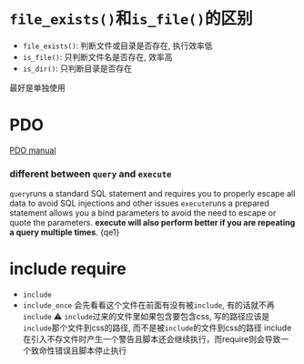 # `file_exists()`和`is_file()`的区别
- `file_exists()`: 判断文件或目录是否存在, 执行效率低
- `is_file()`: 只判断文件名是否存在, 效率高
- `is_dir()`: 只判断目录是否存在

最好是单独使用

# PDO
[PDO manual](http://php.net/manual/en/class.pdo.php)

### different between `query` and `execute`
`query`runs a standard SQL statement and requires you to properly escape all data to avoid SQL injections and other issues
`execute`runs a prepared statement allows you a bind parameters to avoid the need to escape or quote the parameters. **execute will also perform better if you are repeating a query multiple times**. {qe1}

# include require
- `include`
- `include_once` 会先看看这个文件在前面有没有被`include`, 有的话就不再`include`
:warning: `include`过来的文件里如果包含要包含css, 写的路径应该是`include`那个文件到css的路径, 而不是被`include`的文件到css的路径
include在引入不存文件时产生一个警告且脚本还会继续执行，而require则会导致一个致命性错误且脚本停止执行
